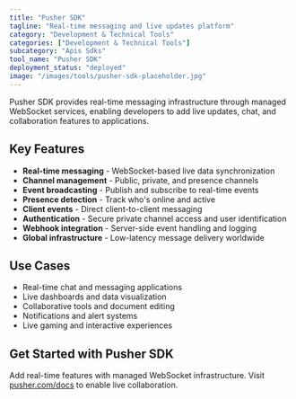 ```yaml
---
title: "Pusher SDK"
tagline: "Real-time messaging and live updates platform"
category: "Development & Technical Tools"
categories: ["Development & Technical Tools"]
subcategory: "Apis Sdks"
tool_name: "Pusher SDK"
deployment_status: "deployed"
image: "/images/tools/pusher-sdk-placeholder.jpg"
---
```

Pusher SDK provides real-time messaging infrastructure through managed WebSocket services, enabling developers to add live updates, chat, and collaboration features to applications.

## Key Features

- **Real-time messaging** - WebSocket-based live data synchronization
- **Channel management** - Public, private, and presence channels
- **Event broadcasting** - Publish and subscribe to real-time events
- **Presence detection** - Track who's online and active
- **Client events** - Direct client-to-client messaging
- **Authentication** - Secure private channel access and user identification
- **Webhook integration** - Server-side event handling and logging
- **Global infrastructure** - Low-latency message delivery worldwide

## Use Cases

- Real-time chat and messaging applications
- Live dashboards and data visualization
- Collaborative tools and document editing
- Notifications and alert systems
- Live gaming and interactive experiences

## Get Started with Pusher SDK

Add real-time features with managed WebSocket infrastructure. Visit [pusher.com/docs](https://pusher.com/docs) to enable live collaboration.